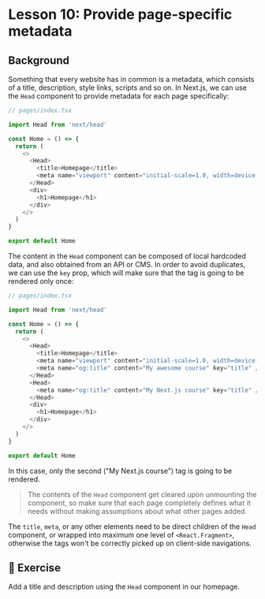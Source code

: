 # Lesson 10: Provide page-specific metadata

## Background
Something that every website has in common is a metadata, which consists of a title, description, style links, scripts and so on. In Next.js, we can use the `Head` component to provide metadata for each page specifically:

```typescript
// pages/index.tsx

import Head from 'next/head'

const Home = () => {
  return (
    <>
      <Head>
        <title>Homepage</title>
        <meta name="viewport" content="initial-scale=1.0, width=device-width" />
      </Head>
      <div>
        <h1>Homepage</h1>
      </div>
    </>
  )
}

export default Home
```

The content in the `Head` component can be composed of local hardcoded data, and also obtained from an API or CMS. In order to avoid duplicates, we can use the `key` prop, which will make sure that the tag is going to be rendered only once:

```typescript
// pages/index.tsx

import Head from 'next/head'

const Home = () => {
  return (
    <>
      <Head>
        <title>Homepage</title>
        <meta name="viewport" content="initial-scale=1.0, width=device-width" />
        <meta name="og:title" content="My awesome course" key="title" />
      </Head>
      <Head>
        <meta name="og:title" content="My Next.js course" key="title" /> // <--- this tag will be rendered
      </Head>
      <div>
        <h1>Homepage</h1>
      </div>
    </>
  )
}

export default Home
```

In this case, only the second ("My Next.js course") tag is going to be rendered.

> The contents of the `Head` component get cleared upon unmounting the component, so make sure that each page completely defines what it needs without making assumptions about what other pages added.

The `title`, `meta`, or any other elements need to be direct children of the `Head` component, or wrapped into maximum one level of `<React.Fragment>`, otherwise the tags won't be correctly picked up on client-side navigations.

## 🚀 Exercise

Add a title and description using the `Head` component in our homepage.